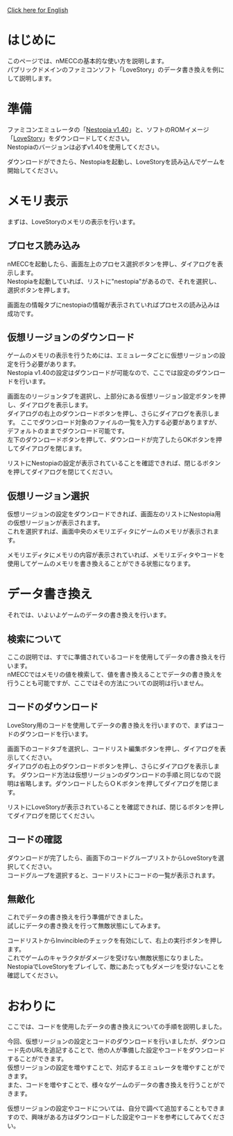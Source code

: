 [Click here for English](/howto.md)

# はじめに
このページでは、nMECCの基本的な使い方を説明します。  
パブリックドメインのファミコンソフト「LoveStory」のデータ書き換えを例にして説明します。
# 準備
ファミコンエミュレータの「[Nestopia v1.40](http://nestopia.sourceforge.net/)」と、ソフトのROMイメージ「[LoveStory](https://pdroms.de/files/nintendo-nintendoentertainmentsystem-nes-famicom-fc/love-story)」をダウンロードしてください。  
Nestopiaのバージョンは必ずv1.40を使用してください。

ダウンロードができたら、Nestopiaを起動し、LoveStoryを読み込んでゲームを開始してください。
# メモリ表示
まずは、LoveStoryのメモリの表示を行います。
## プロセス読み込み
nMECCを起動したら、画面左上のプロセス選択ボタンを押し、ダイアログを表示します。  
Nestopiaを起動していれば、リストに"nestopia"があるので、それを選択し、選択ボタンを押します。

画面左の情報タブにnestopiaの情報が表示されていればプロセスの読み込みは成功です。
## 仮想リージョンのダウンロード
ゲームのメモリの表示を行うためには、エミュレータごとに仮想リージョンの設定を行う必要があります。  
Nestopia v1.40の設定はダウンロードが可能なので、ここでは設定のダウンロードを行います。

画面左のリージョンタブを選択し、上部分にある仮想リージョン設定ボタンを押し、ダイアログを表示します。  
ダイアログの右上のダウンロードボタンを押し、さらにダイアログを表示します。
ここでダウンロード対象のファイルの一覧を入力する必要がありますが、デフォルトのままでダウンロード可能です。  
左下のダウンロードボタンを押して、ダウンロードが完了したらOKボタンを押してダイアログを閉じます。

リストにNestopiaの設定が表示されていることを確認できれば、閉じるボタンを押してダイアログを閉じてください。
## 仮想リージョン選択
仮想リージョンの設定をダウンロードできれば、画面左のリストにNestopia用の仮想リージョンが表示されます。  
これを選択すれば、画面中央のメモリエディタにゲームのメモリが表示されます。

メモリエディタにメモリの内容が表示されていれば、メモリエディタやコードを使用してゲームのメモリを書き換えることができる状態になります。
# データ書き換え
それでは、いよいよゲームのデータの書き換えを行います。
## 検索について
ここの説明では、すでに準備されているコードを使用してデータの書き換えを行います。  
nMECCではメモリの値を検索して、値を書き換えることでデータの書き換えを行うことも可能ですが、ここではその方法についての説明は行いません。
## コードのダウンロード
LoveStory用のコードを使用してデータの書き換えを行いますので、まずはコードのダウンロードを行います。

画面下のコードタブを選択し、コードリスト編集ボタンを押し、ダイアログを表示してください。  
ダイアログの右上のダウンロードボタンを押し、さらにダイアログを表示します。
ダウンロード方法は仮想リージョンのダウンロードの手順と同じなので説明は省略します。ダウンロードしたらＯＫボタンを押してダイアログを閉じます。

リストにLoveStoryが表示されていることを確認できれば、閉じるボタンを押してダイアログを閉じてください。
## コードの確認
ダウンロードが完了したら、画面下のコードグループリストからLoveStoryを選択してください。  
コードグループを選択すると、コードリストにコードの一覧が表示されます。
## 無敵化
これでデータの書き換えを行う準備ができました。  
試しにデータの書き換えを行って無敵状態にしてみます。

コードリストからInvincibleのチェックを有効にして、右上の実行ボタンを押します。  
これでゲームのキャラクタがダメージを受けない無敵状態になりました。  
NestopiaでLoveStoryをプレイして、敵にあたってもダメージを受けないことを確認してください。
# おわりに
ここでは、コードを使用したデータの書き換えについての手順を説明しました。

今回、仮想リージョンの設定とコードのダウンロードを行いましたが、ダウンロード先のURLを追記することで、他の人が準備した設定やコードをダウンロードすることができます。  
仮想リージョンの設定を増やすことで、対応するエミュレータを増やすことができます。  
また、コードを増やすことで、様々なゲームのデータの書き換えを行うことができます。

仮想リージョンの設定やコードについては、自分で調べて追加することもできますので、興味がある方はダウンロードした設定やコードを参考にしてみてください。
